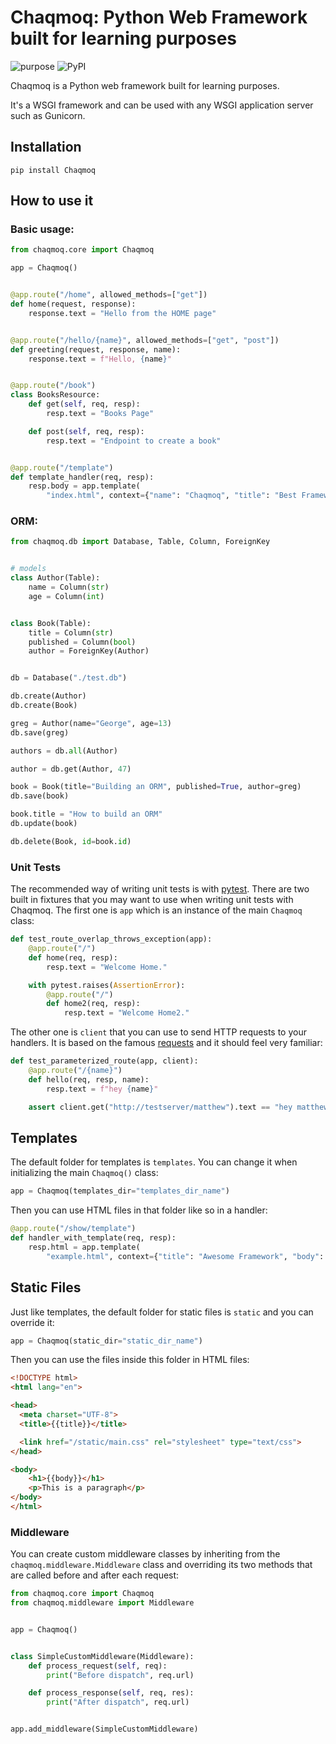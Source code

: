 # Chaqmoq: Python Web Framework built for learning purposes

![purpose](https://img.shields.io/badge/purpose-learning-green.svg)
![PyPI](https://img.shields.io/pypi/v/chaqmoq.svg)

Chaqmoq is a Python web framework built for learning purposes.

It's a WSGI framework and can be used with any WSGI application server such as Gunicorn.

## Installation

```shell
pip install Chaqmoq
```

## How to use it

### Basic usage:

```python
from chaqmoq.core import Chaqmoq

app = Chaqmoq()


@app.route("/home", allowed_methods=["get"])
def home(request, response):
    response.text = "Hello from the HOME page"


@app.route("/hello/{name}", allowed_methods=["get", "post"])
def greeting(request, response, name):
    response.text = f"Hello, {name}"


@app.route("/book")
class BooksResource:
    def get(self, req, resp):
        resp.text = "Books Page"

    def post(self, req, resp):
        resp.text = "Endpoint to create a book"


@app.route("/template")
def template_handler(req, resp):
    resp.body = app.template(
        "index.html", context={"name": "Chaqmoq", "title": "Best Framework"}).encode()
```

### ORM:

```python
from chaqmoq.db import Database, Table, Column, ForeignKey


# models
class Author(Table):
    name = Column(str)
    age = Column(int)


class Book(Table):
    title = Column(str)
    published = Column(bool)
    author = ForeignKey(Author)


db = Database("./test.db")

db.create(Author)
db.create(Book)

greg = Author(name="George", age=13)
db.save(greg)

authors = db.all(Author)

author = db.get(Author, 47)

book = Book(title="Building an ORM", published=True, author=greg)
db.save(book)

book.title = "How to build an ORM"
db.update(book)

db.delete(Book, id=book.id)

```

### Unit Tests

The recommended way of writing unit tests is with [pytest](https://docs.pytest.org/en/latest/). There are two built in fixtures
that you may want to use when writing unit tests with Chaqmoq. The first one is `app` which is an instance of the main `Chaqmoq` class:

```python
def test_route_overlap_throws_exception(app):
    @app.route("/")
    def home(req, resp):
        resp.text = "Welcome Home."

    with pytest.raises(AssertionError):
        @app.route("/")
        def home2(req, resp):
            resp.text = "Welcome Home2."
```

The other one is `client` that you can use to send HTTP requests to your handlers. It is based on the famous [requests](https://requests.readthedocs.io/) and it should feel very familiar:

```python
def test_parameterized_route(app, client):
    @app.route("/{name}")
    def hello(req, resp, name):
        resp.text = f"hey {name}"

    assert client.get("http://testserver/matthew").text == "hey matthew"
```

## Templates

The default folder for templates is `templates`. You can change it when initializing the main `Chaqmoq()` class:

```python
app = Chaqmoq(templates_dir="templates_dir_name")
```

Then you can use HTML files in that folder like so in a handler:

```python
@app.route("/show/template")
def handler_with_template(req, resp):
    resp.html = app.template(
        "example.html", context={"title": "Awesome Framework", "body": "welcome to the future!"})
```

## Static Files

Just like templates, the default folder for static files is `static` and you can override it:

```python
app = Chaqmoq(static_dir="static_dir_name")
```

Then you can use the files inside this folder in HTML files:

```html
<!DOCTYPE html>
<html lang="en">

<head>
  <meta charset="UTF-8">
  <title>{{title}}</title>

  <link href="/static/main.css" rel="stylesheet" type="text/css">
</head>

<body>
    <h1>{{body}}</h1>
    <p>This is a paragraph</p>
</body>
</html>
```

### Middleware

You can create custom middleware classes by inheriting from the `chaqmoq.middleware.Middleware` class and overriding its two methods
that are called before and after each request:

```python
from chaqmoq.core import Chaqmoq
from chaqmoq.middleware import Middleware


app = Chaqmoq()


class SimpleCustomMiddleware(Middleware):
    def process_request(self, req):
        print("Before dispatch", req.url)

    def process_response(self, req, res):
        print("After dispatch", req.url)


app.add_middleware(SimpleCustomMiddleware)
```